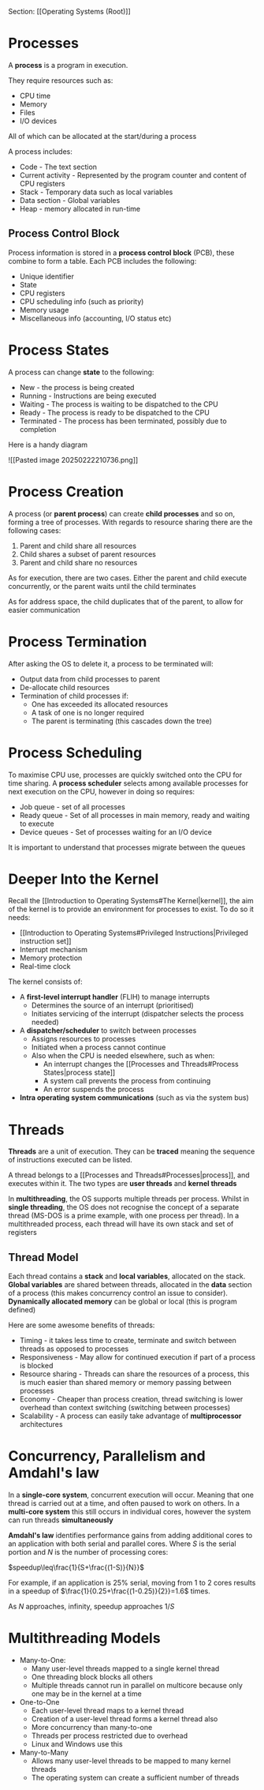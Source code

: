 Section: [[Operating Systems (Root)]]
# Processes

A **process** is a program in execution. 

They require resources such as:

- CPU time
- Memory
- Files
- I/O devices

All of which can be allocated at the start/during a process

A process includes:

- Code - The text section
- Current activity - Represented by the program counter and content of CPU registers
- Stack - Temporary data such as local variables
- Data section - Global variables
- Heap - memory allocated in run-time
## Process Control Block

Process information is stored in a **process control block** (PCB), these combine to form a table. Each PCB includes the following:

- Unique identifier
- State
- CPU registers
- CPU scheduling info (such as priority)
- Memory usage
- Miscellaneous info (accounting, I/O status etc)
# Process States

A process can change **state** to the following:

- New - the process is being created
- Running - Instructions are being executed
- Waiting - The process is waiting to be dispatched to the CPU
- Ready - The process is ready to be dispatched to the CPU
- Terminated - The process has been terminated, possibly due to completion

Here is a handy diagram

![[Pasted image 20250222210736.png]]
# Process Creation

A process (or **parent process**) can create **child processes** and so on, forming a tree of processes. With regards to resource sharing there are the following cases:

1. Parent and child share all resources
2. Child shares a subset of parent resources
3. Parent and child share no resources

As for execution, there are two cases. Either the parent and child execute concurrently, or the parent waits until the child terminates

As for address space, the child duplicates that of the parent, to allow for easier communication
# Process Termination

After asking the OS to delete it, a process to be terminated will:

- Output data from child processes to parent
- De-allocate child resources
- Termination of child processes if:
	- One has exceeded its allocated resources
	- A task of one is no longer required
	- The parent is terminating (this cascades down the tree)
# Process Scheduling

To maximise CPU use, processes are quickly switched onto the CPU for time sharing. A **process scheduler** selects among available processes for next execution on the CPU, however in doing so requires:

- Job queue - set of all processes
- Ready queue - Set of all processes in main memory, ready and waiting to execute
- Device queues - Set of processes waiting for an I/O device

It is important to understand that processes migrate between the queues
# Deeper Into the Kernel

Recall the [[Introduction to Operating Systems#The Kernel|kernel]], the aim of the kernel is to provide an environment for processes to exist. To do so it needs:

- [[Introduction to Operating Systems#Privileged Instructions|Privileged instruction set]]
- Interrupt mechanism
- Memory protection
- Real-time clock

The kernel consists of:

- A **first-level interrupt handler** (FLIH) to manage interrupts
	- Determines the source of an interrupt (prioritised)
	- Initiates servicing of the interrupt (dispatcher selects the process needed)
- A **dispatcher/scheduler** to switch between processes
	- Assigns resources to processes
	- Initiated when a process cannot continue
	- Also when the CPU is needed elsewhere, such as when:
		- An interrupt changes the [[Processes and Threads#Process States|process state]]
		- A system call prevents the process from continuing
		- An error suspends the process
- **Intra operating system communications** (such as via the system bus)
# Threads

**Threads** are a unit of execution. They can be **traced** meaning the sequence of instructions executed can be listed.

A thread belongs to a [[Processes and Threads#Processes|process]], and executes within it. The two types are **user threads** and **kernel threads**

In **multithreading**, the OS supports multiple threads per process. Whilst in **single threading**, the OS does not recognise the concept of a separate thread (MS-DOS is a prime example, with one process per thread). In a multithreaded process, each thread will have its own stack and set of registers
## Thread Model

Each thread contains a **stack** and **local variables**, allocated on the stack. **Global variables** are shared between threads, allocated in the **data** section of a process (this makes concurrency control an issue to consider). **Dynamically allocated memory** can be global or local (this is program defined)

Here are some awesome benefits of threads:

- Timing - it takes less time to create, terminate and switch between threads as opposed to processes
- Responsiveness - May allow for continued execution if part of a process is blocked
- Resource sharing - Threads can share the resources of a process, this is much easier than shared memory or memory passing between processes
- Economy - Cheaper than process creation, thread switching is lower overhead than context switching (switching between processes)
- Scalability - A process can easily take advantage of **multiprocessor** architectures
# Concurrency, Parallelism and Amdahl's law 

In a **single-core system**, concurrent execution will occur. Meaning that one thread is carried out at a time, and often paused to work on others. In a **multi-core system** this still occurs in individual cores, however the system can run threads **simultaneously**

**Amdahl's law** identifies performance gains from adding additional cores to an application with both serial and parallel cores. Where $S$ is the serial portion and $N$ is the number of processing cores:

$speedup\leq\frac{1}{S+\frac{(1-S)}{N}}$ 

For example, if an application is 25% serial, moving from 1 to 2 cores results in a speedup of $\frac{1}{0.25+\frac{(1-0.25)}{2}}=1.6$ times.

As $N$ approaches, infinity, speedup approaches $1/S$ 
# Multithreading Models

- Many-to-One:
	- Many user-level threads mapped to a single kernel thread
	- One threading block blocks all others
	- Multiple threads cannot run in parallel on multicore because only one may be in the kernel at a time
- One-to-One
	- Each user-level thread maps to a kernel thread
	- Creation of a user-level thread forms a kernel thread also
	- More concurrency than many-to-one
	- Threads per process restricted due to overhead
	- Linux and Windows use this
- Many-to-Many
	- Allows many user-level threads to be mapped to many kernel threads
	- The operating system can create a sufficient number of threads
